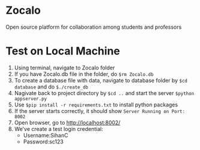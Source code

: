 # Zocalo
Open source platform for collaboration among students and professors

# Test on Local Machine
1. Using terminal, navigate to Zocalo folder
2. If you have Zocalo.db file in the folder, do
    `$rm Zocalo.db`
3. To create a database file with data, navigate to database folder by
    `$cd database`
   and do
    `$./create_db`
4. Nagivate back to project directory by
    `$cd ..`
   and start the server
    `$python appserver.py`
5. Use `$pip install -r requirements.txt` to install python packages
6. If the server starts correctly, it should show
    `Server Running on Port:  8002`
7. Open browser, go to [http://localhost:8002/](http://localhost:8002/)
8. We've create a test login credential:
    - Username:SihanC
    - Password:sc123
